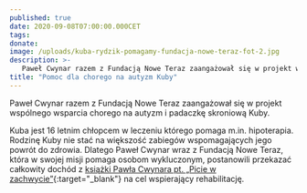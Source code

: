 ```yaml
---
published: true
date: 2020-09-08T07:00:00.000CET
tags: 
donate:
image: /uploads/kuba-rydzik-pomagamy-fundacja-nowe-teraz-fot-2.jpg
description: >-
   Paweł Cwynar razem z Fundacją Nowe Teraz zaangażował się w projekt wspólnego wsparcia chorego na autyzm i padaczkę skroniową Kuby.
title: "Pomoc dla chorego na autyzm Kuby"
---
```


Paweł Cwynar razem z Fundacją Nowe Teraz zaangażował się w projekt wspólnego wsparcia chorego na autyzm i padaczkę skroniową Kuby. 

Kuba jest 16 letnim chłopcem w leczeniu którego pomaga m.in. hipoterapia. Rodzinę Kuby nie stać na większość zabiegów wspomagających jego powrót do zdrowia. Dlatego Paweł Cwynar wraz z Fundacją Nowe Teraz, która w swojej misji pomaga osobom wykluczonym, postanowili przekazać całkowity dochód z [książki Pawła Cwynara pt. „Picie w zachwycie”](https://www.noweteraz.pl/sklep-charytatywny/ksiazki-pawla-cwynara/){:target="_blank"} na cel wspierający rehabilitację. 




